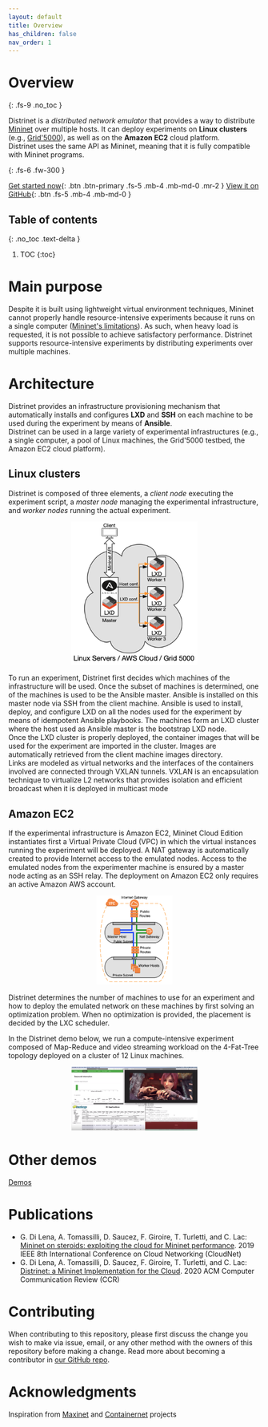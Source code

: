 ```yaml
---
layout: default
title: Overview
has_children: false
nav_order: 1
---
```


# Overview
{: .fs-9 .no_toc }

Distrinet is a *distributed network emulator* that provides a way to distribute [Mininet](http://mininet.org/) over multiple hosts. It can deploy experiments on **Linux clusters** (e.g., [Grid'5000](https://www.grid5000.fr/w/Grid5000:Home)), as well as on the **Amazon EC2** cloud platform.   
Distrinet uses the same API as Mininet, meaning that it is fully compatible with Mininet programs.

{: .fs-6 .fw-300 }

[Get started now](/tutorial.md){: .btn .btn-primary .fs-5 .mb-4 .mb-md-0 .mr-2 } [View it on GitHub](https://github.com/Giuseppe1992/Distrinet){: .btn .fs-5 .mb-4 .mb-md-0 }


## Table of contents
{: .no_toc .text-delta }

1. TOC
{:toc}

# Main purpose

Despite it is built using lightweight virtual environment techniques, Mininet cannot properly handle resource-intensive experiments because it runs on a single computer ([Mininet's limitations](https://github.com/mininet/mininet/wiki/Introduction-to-Mininet#limits)). As such, when heavy load is requested, it is not possible to achieve satisfactory performance. Distrinet supports resource-intensive experiments by distributing experiments over multiple machines.

# Architecture

Distrinet provides an infrastructure provisioning mechanism that automatically installs and configures **LXD** and **SSH** on each machine to be used during the experiment by means of **Ansible**.  
Distrinet can be used in a large variety of experimental infrastructures (e.g., a single computer, a pool of Linux machines, the Grid'5000 testbed, the Amazon EC2 cloud platform). 

## Linux clusters

Distrinet is composed of three elements, a *client node* executing the experiment script, a *master node* managing the experimental infrastructure, and *worker nodes* running the actual experiment.

<p align="center">
    <img src="images/architecture.png" alt="" width="50%" height="50%"/>
</p>

To run an experiment, Distrinet first decides which machines of the infrastructure will be used.
Once the subset of machines is determined, one of the machines is used to be the Ansible master. Ansible is installed on this
master node via SSH from the client machine. Ansible is used to install, deploy, and configure LXD on all the nodes used for the experiment by means of idempotent Ansible playbooks. The machines form an LXD cluster where the host used as Ansible master is the bootstrap LXD node.    
Once the LXD cluster is properly deployed, the container images that will be used for the experiment are imported in the cluster. Images
are automatically retrieved from the client machine images directory.  
Links are modeled as virtual networks and the interfaces of the containers involved are connected through VXLAN tunnels. VXLAN is an encapsulation technique to virtualize L2 networks that provides isolation and efficient broadcast when it is deployed in multicast mode

## Amazon EC2

If the experimental infrastructure is Amazon EC2, Mininet Cloud Edition instantiates first a Virtual Private Cloud (VPC) in which the virtual instances running the experiment will be deployed.
A NAT gateway is automatically created to provide Internet access to the emulated nodes. 
Access to the emulated nodes from the experimenter machine is ensured by a master node acting as an SSH relay. 
The deployment on Amazon EC2 only requires an active Amazon AWS account.  

<p align="center">
    <img src="images/AWS.png" alt="" width="30%" height="30%"/>
</p>

Distrinet determines the number of machines to use for an experiment and how to deploy the emulated network on these machines by first solving an optimization problem. 
When no optimization is provided, the placement is decided by the LXC scheduler.  

In the Distrinet demo below, we run a compute-intensive experiment composed of Map-Reduce and video streaming workload on the 4-Fat-Tree topology deployed on a cluster of 12 Linux machines.

<p align="center">
    <a href="https://youtu.be/p3-nXUxd-F8">
        <img border="0" alt="W3Schools" src="images/demo.png" width="50%" height="50%">
    </a>
</p>

# Other demos
[Demos](https://www.youtube.com/playlist?list=PLjv6t3T3klL7B6aYsu0y3QKXPwTpVm1S7)

# Publications

* G. Di Lena, A. Tomassilli, D. Saucez, F. Giroire, T. Turletti, and C. Lac: [Mininet on steroids: exploiting the cloud for Mininet performance](https://ieeexplore.ieee.org/abstract/document/9064129). 2019 IEEE 8th International Conference on Cloud Networking (CloudNet)
* G. Di Lena, A. Tomassilli, D. Saucez, F. Giroire, T. Turletti, and C. Lac: [Distrinet: a Mininet Implementation for the Cloud](https://hal.inria.fr/hal-03000617/document). 2020 ACM Computer Communication Review (CCR)

# Contributing

When contributing to this repository, please first discuss the change you wish to make via issue,
email, or any other method with the owners of this repository before making a change. Read more about becoming a contributor in [our GitHub repo](https://github.com/Giuseppe1992/Distrinet/).

# Acknowledgments

Inspiration from [Maxinet](https://maxinet.github.io) and [Containernet](https://containernet.github.io) projects
